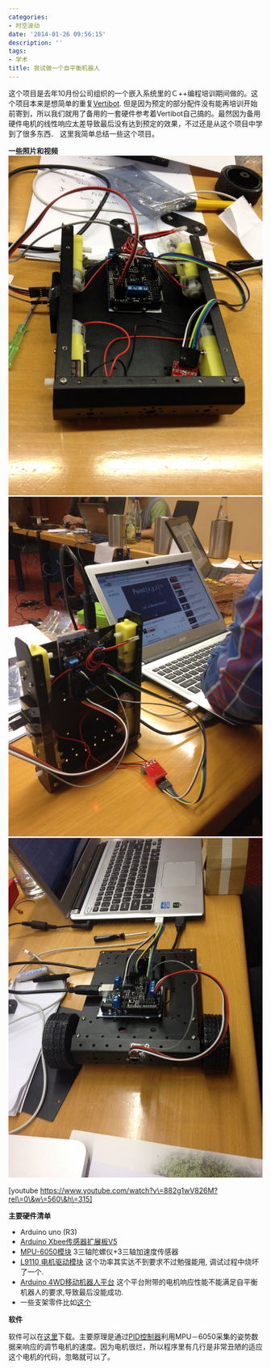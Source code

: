 ```yaml
---
categories:
- 时空波动
date: '2014-01-26 09:56:15'
description: ''
tags:
- 学术
title: 尝试做一个自平衡机器人
---
```

这个项目是去年10月份公司组织的一个嵌入系统里的Ｃ\+\+编程培训期间做的。这个项目本来是想简单的重复[Vertibot](https://madebyfrutos.wordpress.com/2013/05/02/vertibot/). 但是因为预定的部分配件没有能再培训开始前寄到，所以我们就用了备用的一套硬件参考着Vertibot自己搞的。最然因为备用硬件电机的线性响应太差导致最后没有达到预定的效果，不过还是从这个项目中学到了很多东西． 这里我简单总结一些这个项目。


**一些照片和视频**
[![IMG_5163](/assets/spacetimewave/2014/01/img_51631.jpg)](/assets/spacetimewave/2014/01/img_51631.jpg)
[![IMG_5168](/assets/spacetimewave/2014/01/img_51681.jpg)](/assets/spacetimewave/2014/01/img_51681.jpg)
[![IMG_5171](/assets/spacetimewave/2014/01/img_51711.jpg)](/assets/spacetimewave/2014/01/img_51711.jpg)



\[youtube https://www.youtube.com/watch?v\=882g1wV826M?rel\=0\&w\=560\&h\=315]



**主要硬件清单**


* Arduino uno (R3\)
* [Arduino Xbee传感器扩展板V5](https://tradearchive.taobao.com/trade/detail/tradeSnap.htm?spm=a1z09.2.9.375.l7vU37&tradeID=157068815339635)
* [MPU\-6050模块](https://tradearchive.taobao.com/trade/detail/tradeSnap.htm?spm=a1z09.2.9.194.vxUc4n&tradeID=172452919269635) 3三轴陀螺仪\+3三轴加速度传感器
* [L9110 电机驱动模块](https://tradearchive.taobao.com/trade/detail/tradeSnap.htm?spm=a1z09.2.9.151.l7vU37&tradeID=405800471299635) 这个功率其实达不到要求不过勉强能用, 调试过程中烧坏了一个.
* [Arduino 4WD移动机器人平台](https://tradearchive.taobao.com/trade/detail/tradeSnap.htm?spm=a1z09.2.9.228.vxUc4n&tradeID=150939829619635) 这个平台附带的电机响应性能不能满足自平衡机器人的要求,导致最后没能成功.
* 一些支架零件比如[这个](https://tradearchive.taobao.com/trade/detail/tradeSnap.htm?spm=a1z09.2.9.90.vxUc4n&tradeID=213382920779635)


**软件**

软件可以在[这里](https://github.com/entron/jambot)下载。主要原理是通过[PID控制器](https://zh.wikipedia.org/wiki/PID%E6%8E%A7%E5%88%B6%E5%99%A8)利用MPU－6050采集的姿势数据来响应的调节电机的速度。因为电机很烂，所以程序里有几行是非常丑陋的适应这个电机的代码，忽略就可以了。